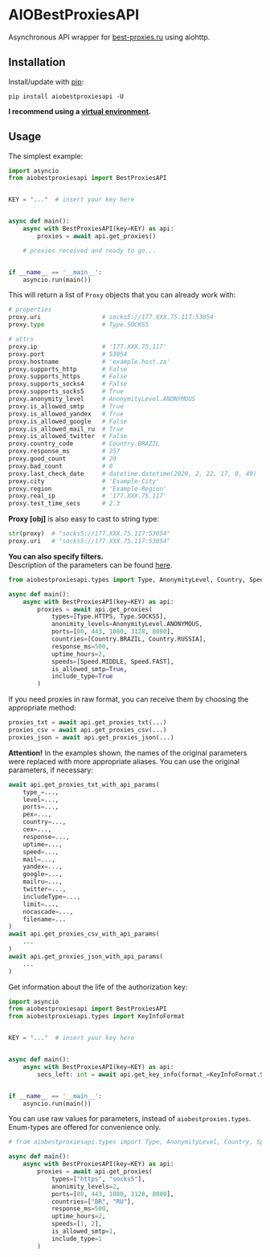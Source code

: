 # AIOBestProxiesAPI
Asynchronous API wrapper for [best-proxies.ru](https://best-proxies.ru/api/) using aiohttp.

## Installation
Install/update with [pip](https://pip.pypa.io/en/stable/):
``` shell
pip install aiobestproxiesapi -U
```
**I recommend using a [virtual environment](https://docs.python.org/3.7/library/venv.html).**

## Usage
The simplest example:
``` python
import asyncio
from aiobestproxiesapi import BestProxiesAPI


KEY = "..."  # insert your key here


async def main():
    async with BestProxiesAPI(key=KEY) as api:
        proxies = await api.get_proxies()

    # proxies received and ready to go...


if __name__ == '__main__':
    asyncio.run(main())
```
This will return a list of `Proxy` objects that you can already work with:
``` python
# properties
proxy.uri                 # socks5://177.XXX.75.117:53054
proxy.type                # Type.SOCKS5

# attrs
proxy.ip                  # '177.XXX.75.117'
proxy.port                # 53054
proxy.hostname            # 'example.host.za'
proxy.supports_http       # False
proxy.supports_https      # False
proxy.supports_socks4     # False
proxy.supports_socks5     # True
proxy.anonymity_level     # AnonymityLevel.ANONYMOUS
proxy.is_allowed_smtp     # True
proxy.is_allowed_yandex   # True
proxy.is_allowed_google   # False
proxy.is_allowed_mail_ru  # True
proxy.is_allowed_twitter  # False
proxy.country_code        # Country.BRAZIL
proxy.response_ms         # 257
proxy.good_count          # 20
proxy.bad_count           # 0
proxy.last_check_date     # datetime.datetime(2020, 2, 22, 17, 0, 49)
proxy.city                # 'Example-City'
proxy.region              # 'Example-Region'
proxy.real_ip             # '177.XXX.75.117'
proxy.test_time_secs      # 2.3
```
**Proxy [obj]** is also easy to cast to string type:
``` python
str(proxy)  # "socks5://177.XXX.75.117:53054"
proxy.uri   # "socks5://177.XXX.75.117:53054"
```

**You can also specify filters.**  
Description of the parameters can be found [here](https://best-proxies.ru/api/#params).
``` python
from aiobestproxiesapi.types import Type, AnonymityLevel, Country, Speed

async def main():
    async with BestProxiesAPI(key=KEY) as api:
        proxies = await api.get_proxies(
            types=[Type.HTTPS, Type.SOCKS5],
            anonimity_levels=AnonymityLevel.ANONYMOUS,
            ports=[80, 443, 1080, 3128, 8080],
            countries=[Country.BRAZIL, Country.RUSSIA],
            response_ms=500,
            uptime_hours=2,
            speeds=[Speed.MIDDLE, Speed.FAST],
            is_allowed_smtp=True,
            include_type=True
        )
```

If you need proxies in raw format, you can receive them by choosing the appropriate method:
``` python
proxies_txt = await api.get_proxies_txt(...)
proxies_csv = await api.get_proxies_csv(...)
proxies_json = await api.get_proxies_json(...)
```

**Attention!** In the examples shown, the names of the original parameters were replaced with more appropriate aliases. You can use the original parameters, if necessary:
``` python
await api.get_proxies_txt_with_api_params(
    type_=...,
    level=...,
    ports=...,
    pex=...,
    country=...,
    cex=...,
    response=...,
    uptime=...,
    speed=...,
    mail=...,
    yandex=...,
    google=...,
    mailru=...,
    twitter=...,
    includeType=...,
    limit=...,
    nocascade=...,
    filename=...
)
await api.get_proxies_csv_with_api_params(
    ...
)
await api.get_proxies_json_with_api_params(
    ...
)
```

Get information about the life of the authorization key:
``` python
import asyncio
from aiobestproxiesapi import BestProxiesAPI
from aiobestproxiesapi.types import KeyInfoFormat


KEY = "..."  # insert your key here


async def main():
    async with BestProxiesAPI(key=KEY) as api:
        secs_left: int = await api.get_key_info(format_=KeyInfoFormat.SECONDS)  # hours/minutes/seconds


if __name__ == '__main__':
    asyncio.run(main())
```

You can use raw values for parameters, instead of `aiobestproxies.types`. Enum-types are offered for convenience only.
``` python
# from aiobestproxiesapi.types import Type, AnonymityLevel, Country, Speed

async def main():
    async with BestProxiesAPI(key=KEY) as api:
        proxies = await api.get_proxies(
            types=["https", "socks5"],
            anonimity_levels=2,
            ports=[80, 443, 1080, 3128, 8080],
            countries=["BR", "RU"],
            response_ms=500,
            uptime_hours=2,
            speeds=[1, 2],
            is_allowed_smtp=1,
            include_type=1
        )
```
